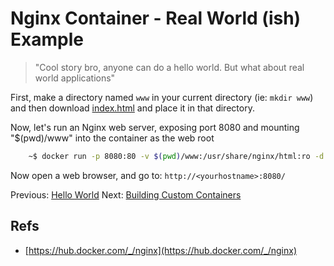 # Nginx Container - Real World (ish) Example

> "Cool story bro, anyone can do a hello world. But what about real world applications"

First, make a directory named `www` in your current directory (ie: `mkdir www`) and then download [index.html](./www/index.html) and place it in that directory.

Now, let's run an Nginx web server, exposing port 8080 and mounting "$(pwd)/www" into the container as the web root

```bash
    ~$ docker run -p 8080:80 -v $(pwd)/www:/usr/share/nginx/html:ro -d nginx
```

Now open a web browser, and go to: `http://<yourhostname>:8080/`

Previous: [Hello World](../hello-world) Next: [Building Custom Containers](../node-app)

## Refs

* [https://hub.docker.com/_/nginx](https://hub.docker.com/_/nginx)
